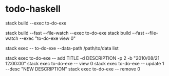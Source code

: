 # todo-haskell

stack build --exec to-do-exe

stack build --fast --file-watch --exec to-do-exe
stack build --fast --file-watch --exec "to-do-exe view 0"

stack exec -- to-do-exe --data-path /path/to/data list

stack exec to-do-exe -- add TITLE -d DESCRIPTION -p 2 -b "2010/08/21 12:00:00"
stack exec to-do-exe -- view 0
stack exec to-do-exe -- update 1 --desc "NEW DESCRIPTION"
stack exec to-do-exe -- remove 0


